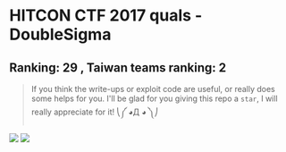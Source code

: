 # HITCON CTF 2017 quals - DoubleSigma
## Ranking: 29 , Taiwan teams ranking: 2
> If you think the write-ups or exploit code are useful, or really does some helps for you. I'll be glad for you giving this repo a `star`, I will really appreciate for it! ⎝༼ ◕Д ◕ ༽⎠

![](https://github.com/ssspeedgit00/CTF/blob/master/2017/HITCON_2017_quals/scoreboard.png)
![](https://github.com/ssspeedgit00/CTF/blob/master/2017/HITCON_2017_quals/profile.png)


